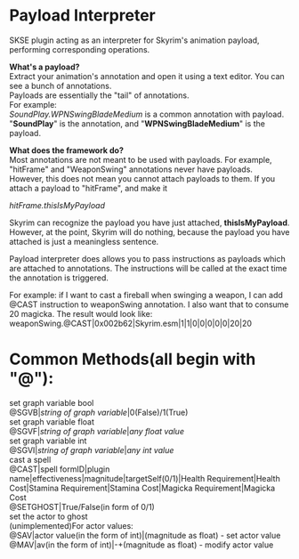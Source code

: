 # Payload Interpreter
SKSE plugin acting as an interpreter for Skyrim's animation payload, performing corresponding operations.

**What's a payload?**<br/>
Extract your animation's annotation and open it using a text editor. You can see a bunch of annotations.<br/>
Payloads are essentially the "tail" of annotations.<br/>
For example: <br/>
_SoundPlay.WPNSwingBladeMedium_ is a common annotation with payload. <br/>
"**SoundPlay**" is the annotation, and "**WPNSwingBladeMedium**" is the payload. <br/>

**What does the framework do?**<br/>
Most annotations are not meant to be used with payloads. For example, "hitFrame" and "WeaponSwing" annotations never have payloads. <br/>
However, this does not mean you cannot attach payloads to them. If you attach a payload to "hitFrame", and make it <br/>

_hitFrame.thisIsMyPayload_<br/>

Skyrim can recognize the payload you have just attached, **thisIsMyPayload**. However, at the point, Skyrim will do nothing, because the payload you have attached is just a meaningless sentence.<br/>

Payload interpreter does allows you to pass instructions as payloads which are attached to annotations. The instructions will be called at the exact time the annotation is triggered.<br/>

For example: if I want to cast a fireball when swinging a weapon, I can add @CAST instruction to weaponSwing annotation. I also want that to consume 20 magicka. The result would look like: <br/>
weaponSwing.@CAST|0x002b62|Skyrim.esm|1|1|0|0|0|0|0|20|20


# Common Methods(all begin with "@"):<br/>
set graph variable bool<br/>
@SGVB|_string of graph variable_|0(False)/1(True)<br/>
set graph variable float<br/>
@SGVF|_string of graph variable_|_any float value_<br/>
set graph variable int<br/>
@SGVI|_string of graph variable_|_any int value_<br/>
cast a spell<br/>
@CAST|spell formID|plugin name|effectiveness|magnitude|targetSelf(0/1)|Health Requirement|Health Cost|Stamina Requirement|Stamina Cost|Magicka Requirement|Magicka Cost<br/>
@SETGHOST|True/False(in form of 0/1) <br/>
set the actor to ghost <br/>
(unimplemented)For actor values:<br/>
@SAV|actor value(in the form of int)|(magnitude as float) - set actor value<br/>
@MAV|av(in the form of int)|-+(magnitude as float) - modify actor value<br/>


